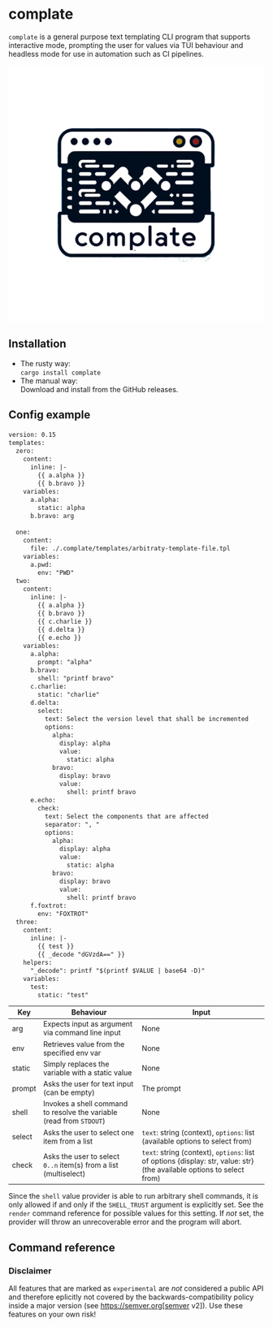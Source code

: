 # complate

`complate` is a general purpose text templating CLI program that supports interactive mode, prompting the user for values via TUI behaviour and headless mode for use in automation such as CI pipelines.

![](complate.png)

## Installation

* The rusty way:\
`cargo install complate`
* The manual way:\
Download and install from the GitHub releases.

## Config example

```
version: 0.15
templates:
  zero:
    content:
      inline: |-
        {{ a.alpha }}
        {{ b.bravo }}
    variables:
      a.alpha:
        static: alpha
      b.bravo: arg

  one:
    content:
      file: ./.complate/templates/arbitraty-template-file.tpl
    variables:
      a.pwd:
        env: "PWD"
  two:
    content:
      inline: |-
        {{ a.alpha }}
        {{ b.bravo }}
        {{ c.charlie }}
        {{ d.delta }}
        {{ e.echo }}
    variables:
      a.alpha:
        prompt: "alpha"
      b.bravo:
        shell: "printf bravo"
      c.charlie:
        static: "charlie"
      d.delta:
        select:
          text: Select the version level that shall be incremented
          options:
            alpha:
              display: alpha
              value:
                static: alpha
            bravo:
              display: bravo
              value:
                shell: printf bravo
      e.echo:
        check:
          text: Select the components that are affected
          separator: ", "
          options:
            alpha:
              display: alpha
              value:
                static: alpha
            bravo:
              display: bravo
              value:
                shell: printf bravo
      f.foxtrot:
        env: "FOXTROT"
  three:
    content:
      inline: |-
        {{ test }}
        {{ _decode "dGVzdA==" }}
    helpers:
      "_decode": printf "$(printf $VALUE | base64 -D)"
    variables:
      test:
        static: "test"

```

| Key    | Behaviour                                                            | Input                                                                                                                  |
| ------ | -------------------------------------------------------------------- | ---------------------------------------------------------------------------------------------------------------------- |
| arg    | Expects input as argument via command line input                     | None                                                                                                                   |
| env    | Retrieves value from the specified env var                           | None                                                                                                                   |
| static | Simply replaces the variable with a static value                     | None                                                                                                                   |
| prompt | Asks the user for text input (can be empty)                          | The prompt                                                                                                             |
| shell  | Invokes a shell command to resolve the variable (read from `STDOUT`) | None                                                                                                                   |
| select | Asks the user to select one item from a list                         | `text`: string (context), `options`: list (available options to select from)                                           |
| check  | Asks the user to select `0..n` item(s) from a list (multiselect)     | `text`: string (context), `options`: list of options {display: str, value: str} (the available options to select from) |

Since the `shell` value provider is able to run arbitrary shell commands, it is only allowed if and only if the `SHELL_TRUST` argument is explicitly set. See the `render` command reference for possible values for this setting. If *not* set, the provider will throw an unrecoverable error and the program will abort.

## Command reference

### Disclaimer

All features that are marked as `experimental` are _not_ considered a public API and therefore eplicitly not covered by the backwards-compatibility policy inside a major version (see https://semver.org[semver v2]). Use these features on your own risk!
